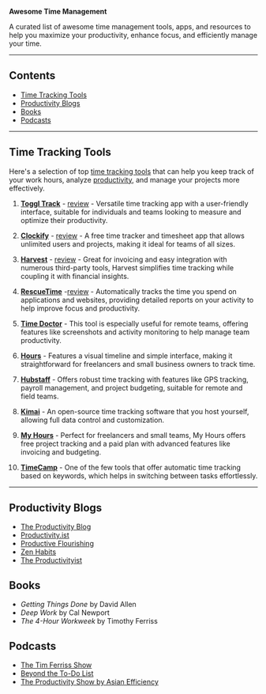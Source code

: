 **Awesome Time Management**

A curated list of awesome time management tools, apps, and resources to help you maximize your productivity, enhance focus, and efficiently manage your time.

---

## Contents
- [Time Tracking Tools](#time-tracking-tools)
- [Productivity Blogs](#productivity-blogs)
- [Books](#books)
- [Podcasts](#podcasts)

---

## Time Tracking Tools

Here's a selection of top [time tracking tools](https://productivity.directory/category/time-tracking) that can help you keep track of your work hours, analyze [productivity](https://blog.productivity.directory/what-is-productivity-bdd6bc399f6f), and manage your projects more effectively. 

1. **[Toggl Track](https://toggl.com/track/)** - [review](https://productivity.directory/toggl) - Versatile time tracking app with a user-friendly interface, suitable for individuals and teams looking to measure and optimize their productivity.

2. **[Clockify](https://clockify.me/)** - [review](https://productivity.directory/clockify) - A free time tracker and timesheet app that allows unlimited users and projects, making it ideal for teams of all sizes.

3. **[Harvest](https://www.getharvest.com/)** - [review](https://productivity.directory/harvest) -  Great for invoicing and easy integration with numerous third-party tools, Harvest simplifies time tracking while coupling it with financial insights.

4. **[RescueTime](https://www.rescuetime.com/)** -[review](https://productivity.directory/rescuetime) -  Automatically tracks the time you spend on applications and websites, providing detailed reports on your activity to help improve focus and productivity.

5. **[Time Doctor](https://www.timedoctor.com/)** - This tool is especially useful for remote teams, offering features like screenshots and activity monitoring to help manage team productivity.

6. **[Hours](https://www.hourstimetracking.com/)** - Features a visual timeline and simple interface, making it straightforward for freelancers and small business owners to track time.

7. **[Hubstaff](https://hubstaff.com/)** - Offers robust time tracking with features like GPS tracking, payroll management, and project budgeting, suitable for remote and field teams.

8. **[Kimai](https://www.kimai.org/)** - An open-source time tracking software that you host yourself, allowing full data control and customization.

9. **[My Hours](https://www.myhours.com/)** - Perfect for freelancers and small teams, My Hours offers free project tracking and a paid plan with advanced features like invoicing and budgeting.

10. **[TimeCamp](https://www.timecamp.com/)** - One of the few tools that offer automatic time tracking based on keywords, which helps in switching between tasks effortlessly.

---

## Productivity Blogs

- [The Productivity Blog](https://blog.productivity.directory)
- [Productivity.ist](https://productivity.ist)
- [Productive Flourishing](https://www.productiveflourishing.com/)
- [Zen Habits](https://zenhabits.net/)
- [The Productivityist](https://productivityist.com/)

## Books

- *Getting Things Done* by David Allen
- *Deep Work* by Cal Newport
- *The 4-Hour Workweek* by Timothy Ferriss

## Podcasts
- [The Tim Ferriss Show](https://tim.blog/podcast/)
- [Beyond the To-Do List](https://beyondthetodolist.com/)
- [The Productivity Show by Asian Efficiency](https://www.asianefficiency.com/podcast/)

